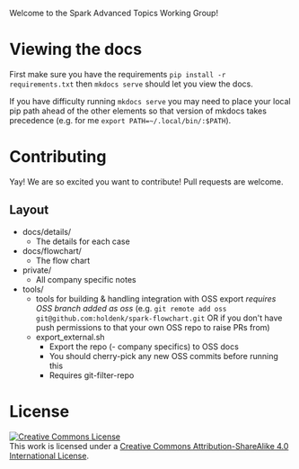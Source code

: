 Welcome to the Spark Advanced Topics Working Group!

# Viewing the docs

First make sure you have the requirements `pip install -r requirements.txt` then `mkdocs serve` should let you view the docs.



If you have difficulty running `mkdocs serve` you may need to place your local pip path ahead of the other elements so that version of mkdocs takes precedence (e.g. for me `export PATH=~/.local/bin/:$PATH`).

# Contributing

Yay! We are so excited you want to contribute! Pull requests are welcome.

## Layout

- docs/details/
	- The details for each case
- docs/flowchart/
	- The flow chart
- private/
	- All company specific notes
- tools/
	- tools for building & handling integration with OSS export *requires OSS branch added as oss* (e.g. `git remote add oss git@github.com:holdenk/spark-flowchart.git` OR if you don't have push permissions to that your own OSS repo to raise PRs from)
	- export_external.sh
		- Export the repo (- company specifics) to OSS docs
		- You should cherry-pick any new OSS commits before running this
		- Requires git-filter-repo

# License

<a rel="license" href="http://creativecommons.org/licenses/by-sa/4.0/"><img alt="Creative Commons License" style="border-width:0" src="https://i.creativecommons.org/l/by-sa/4.0/88x31.png" /></a><br />This work is licensed under a <a rel="license" href="http://creativecommons.org/licenses/by-sa/4.0/">Creative Commons Attribution-ShareAlike 4.0 International License</a>.
